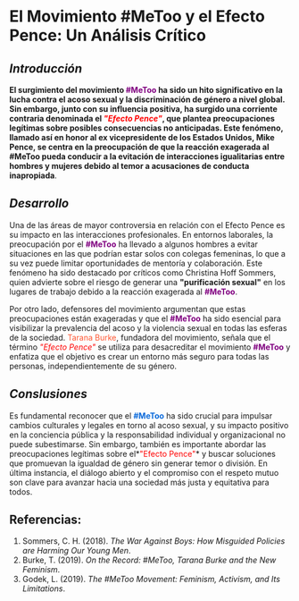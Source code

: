 # El Movimiento #MeToo y el Efecto Pence: Un Análisis Crítico
## *Introducción* 
**El surgimiento del movimiento <span style="color: purple;">#MeToo</span> ha sido un hito significativo en la lucha contra el acoso sexual y la discriminación de género a nivel global. Sin embargo, junto con su influencia positiva, ha surgido una corriente contraria denominada el *<span style="color:red;">"Efecto Pence"</span>*, que plantea preocupaciones legítimas sobre posibles consecuencias no anticipadas. Este fenómeno, llamado así en honor al ex vicepresidente de los Estados Unidos, Mike Pence, se centra en la preocupación de que la reacción exagerada al #MeToo pueda conducir a la evitación de interacciones igualitarias entre hombres y mujeres debido al temor a acusaciones de conducta inapropiada**.

## *Desarrollo* 
Una de las áreas de mayor controversia en relación con el Efecto Pence es su impacto en las interacciones profesionales. En entornos laborales, la preocupación por el  <span style="color: purple">**#MeToo**</span> ha llevado a algunos hombres a evitar situaciones en las que podrían estar solos con colegas femeninas, lo que a su vez puede limitar oportunidades de mentoría y colaboración. Este fenómeno ha sido destacado por críticos como Christina Hoff Sommers, quien advierte sobre el riesgo de generar una **"purificación sexual"** en los lugares de trabajo debido a la reacción exagerada al <span style="color: purple">**#MeToo**</span>.

Por otro lado, defensores del movimiento argumentan que estas preocupaciones están exageradas y que el <span style="color: purple">**#MeToo**</span> ha sido esencial para visibilizar la prevalencia del acoso y la violencia sexual en todas las esferas de la sociedad. <span style="color:#FF5733">Tarana Burke</span>, fundadora del movimiento, señala que el término *<span style="color:red"> "Efecto Pence"</span>* se utiliza para desacreditar el movimiento <span style="color: purple">**#MeToo**</span> y enfatiza que el objetivo es crear un entorno más seguro para todas las personas, independientemente de su género.

## *Conslusiones* 
Es fundamental reconocer que el <span style="color:#0969DA">**#MeToo**</span> ha sido crucial para impulsar cambios culturales y legales en torno al acoso sexual, y su impacto positivo en la conciencia pública y la responsabilidad individual y organizacional no puede subestimarse. Sin embargo, también es importante abordar las preocupaciones legítimas sobre el*<span style="color:red">"Efecto Pence"</span>* y buscar soluciones que promuevan la igualdad de género sin generar temor o división. En última instancia, el diálogo abierto y el compromiso con el respeto mutuo son clave para avanzar hacia una sociedad más justa y equitativa para todos.

## Referencias:

1. Sommers, C. H. (2018). *The War Against Boys: How Misguided Policies are Harming Our Young Men*.
2. Burke, T. (2019). *On the Record: #MeToo, Tarana Burke and the New Feminism*.
3. Godek, L. (2019). *The #MeToo Movement: Feminism, Activism, and Its Limitations*.
